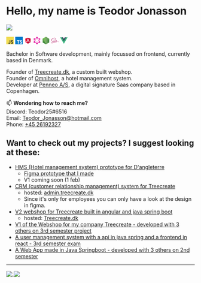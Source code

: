 <h1> Hello, my name is Teodor Jonasson </h1>

<code><img src="https://images.prismic.io/superpupertest/b0b09cc5-b0ec-44d0-81e0-a7fc7196bde7_fullstack.webp?q=50&auto=format&w=983&h=534" style="height: 350px"></code>

<code><img height="20" alt="javascript" src="https://raw.githubusercontent.com/github/explore/80688e429a7d4ef2fca1e82350fe8e3517d3494d/topics/javascript/javascript.png"></code>
<code><img height="20" alt="typescript" src="https://raw.githubusercontent.com/github/explore/80688e429a7d4ef2fca1e82350fe8e3517d3494d/topics/typescript/typescript.png"></code>
<code><img height="20" alt="angular" src="https://raw.githubusercontent.com/github/explore/80688e429a7d4ef2fca1e82350fe8e3517d3494d/topics/angular/angular.png"></code>
<code><img height="20" alt="graphql" src="https://raw.githubusercontent.com/github/explore/5c058a388828bb5fde0bcafd4bc867b5bb3f26f3/topics/graphql/graphql.png"></code>
<code><img height="20" alt="nodejs" src="https://raw.githubusercontent.com/github/explore/80688e429a7d4ef2fca1e82350fe8e3517d3494d/topics/nodejs/nodejs.png"></code> 
<code><img height="20" alt="html" src="https://raw.githubusercontent.com/github/explore/80688e429a7d4ef2fca1e82350fe8e3517d3494d/topics/sass/sass.png"></code> 
<code><img height="20" alt="html" src="https://raw.githubusercontent.com/github/explore/80688e429a7d4ef2fca1e82350fe8e3517d3494d/topics/vue/vue.png"></code> 

Bachelor in Software development, mainly focussed on frontend, currently based in Denmark.

Founder of [Treecreate.dk](https://treecreate.dk), a custom built webshop.<br>
Founder of [Omnihost](https://dev.omnihost.app), a hotel management system.<br>
Developer at [Penneo A/S](https://penneo.com/), a digital signature Saas company based in Copenhagen.<br>

📫 **Wondering how to reach me?**<br>
Discord: Teodor25#6516<br>
Email: [Teodor_Jonasson@hotmail.com](mailto:teodor_jonasson@hotmail.com)<br>
Phone: [+45 26192327](tel:+4526192327)<br>

## Want to check out my projects? I suggest looking at these:
- [HMS (Hotel management system) prototype for D'angleterre](https://github.com/Frederik-Vagner/hems)
  - [Figma prototype that I made](https://www.figma.com/file/ORG7b1bjvNsPuL521Ew0Dp/HEMS-V1?node-id=66%3A3892&t=dhsnall36PZyWfEX-0)
  - V1 coming soon (1 feb)
- [CRM (customer relationship management) system for Treecreate](https://www.figma.com/file/79qPS3XvFUD7SE7LDthpz9/tc-admin-page?node-id=0%3A1)
  - hosted: [admin.treecreate.dk](https://admin.treecreate.dk/login)
  - Since it's only for employees you can only have a look at the design in figma. 
- [V2 webshop for Treecreate built in angular and java spring boot](https://github.com/treecreate/webstore)
  - hosted: [Treecreate.dk](https://treecreate.dk)
- [V1 of the Webshop for my company Treecreate - developed with 3 others on 3rd semester project](https://github.com/Kwandes/treecreate)
- [A user management system with a api in java spring and a frontend in react - 3rd semester exam](https://github.com/Teodor25/3rd_semester_24h_exam)
- [A Web App made in Java Springboot - developed with 3 others on 2nd semester](https://github.com/Kwandes/motorhome)

----

<a href="https://github.com/anuraghazra/github-readme-stats">
  <img align="center" src="https://github-readme-stats.vercel.app/api?username=Teodor25&show_icons=true&theme=radical&include_all_commits=true&count_private=true&hide_border=true&custom_title=My%20github%20stats" />
</a>
<a href="https://github.com/anuraghazra/github-readme-stats">
  <img align="center" src="https://github-readme-stats.vercel.app/api/top-langs/?username=Teodor25&layout=compact&theme=radical&langs_count=8&hide_border=true" />
</a>
